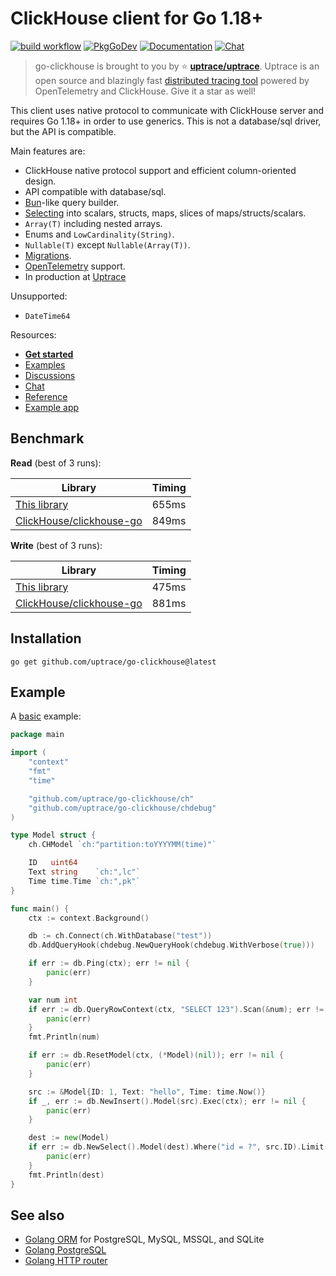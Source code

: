# ClickHouse client for Go 1.18+

[![build workflow](https://github.com/uptrace/go-clickhouse/actions/workflows/build.yml/badge.svg)](https://github.com/uptrace/go-clickhouse/actions)
[![PkgGoDev](https://pkg.go.dev/badge/github.com/uptrace/go-clickhouse/ch)](https://pkg.go.dev/github.com/go-clickhouse/ch)
[![Documentation](https://img.shields.io/badge/ch-documentation-informational)](https://clickhouse.uptrace.dev/)
[![Chat](https://discordapp.com/api/guilds/752070105847955518/widget.png)](https://discord.gg/rWtp5Aj)

> go-clickhouse is brought to you by :star:
> [**uptrace/uptrace**](https://github.com/uptrace/uptrace). Uptrace is an open source and blazingly
> fast [distributed tracing tool](https://get.uptrace.dev/compare/distributed-tracing-tools.html)
> powered by OpenTelemetry and ClickHouse. Give it a star as well!

This client uses native protocol to communicate with ClickHouse server and requires Go 1.18+ in
order to use generics. This is not a database/sql driver, but the API is compatible.

Main features are:

- ClickHouse native protocol support and efficient column-oriented design.
- API compatible with database/sql.
- [Bun](https://github.com/uptrace/bun/)-like query builder.
- [Selecting](https://clickhouse.uptrace.dev/guide/query-select.html) into scalars, structs, maps,
  slices of maps/structs/scalars.
- `Array(T)` including nested arrays.
- Enums and `LowCardinality(String)`.
- `Nullable(T)` except `Nullable(Array(T))`.
- [Migrations](https://clickhouse.uptrace.dev/guide/migrations.html).
- [OpenTelemetry](https://clickhouse.uptrace.dev/guide/monitoring.html) support.
- In production at [Uptrace](https://uptrace.dev/)

Unsupported:

- `DateTime64`

Resources:

- [**Get started**](https://clickhouse.uptrace.dev/guide/getting-started.html)
- [Examples](https://github.com/uptrace/go-clickhouse/tree/master/example)
- [Discussions](https://github.com/uptrace/go-clickhouse/discussions)
- [Chat](https://discord.gg/rWtp5Aj)
- [Reference](https://pkg.go.dev/github.com/uptrace/go-clickhouse/ch)
- [Example app](https://github.com/uptrace/uptrace)

## Benchmark

**Read** (best of 3 runs):

| Library                                                                                                          | Timing |
| ---------------------------------------------------------------------------------------------------------------- | ------ |
| [This library](example/benchmark/read-native/main.go)                                                            | 655ms  |
| [ClickHouse/clickhouse-go](https://github.com/ClickHouse/clickhouse-go/blob/v2/benchmark/v2/read-native/main.go) | 849ms  |

**Write** (best of 3 runs):

| Library                                                                                                                    | Timing |
| -------------------------------------------------------------------------------------------------------------------------- | ------ |
| [This library](example/benchmark/write-native-columnar/main.go)                                                            | 475ms  |
| [ClickHouse/clickhouse-go](https://github.com/ClickHouse/clickhouse-go/blob/v2/benchmark/v2/write-native-columnar/main.go) | 881ms  |

## Installation

```shell
go get github.com/uptrace/go-clickhouse@latest
```

## Example

A [basic](example/basic) example:

```go
package main

import (
	"context"
	"fmt"
	"time"

	"github.com/uptrace/go-clickhouse/ch"
	"github.com/uptrace/go-clickhouse/chdebug"
)

type Model struct {
	ch.CHModel `ch:"partition:toYYYYMM(time)"`

	ID   uint64
	Text string    `ch:",lc"`
	Time time.Time `ch:",pk"`
}

func main() {
	ctx := context.Background()

	db := ch.Connect(ch.WithDatabase("test"))
	db.AddQueryHook(chdebug.NewQueryHook(chdebug.WithVerbose(true)))

	if err := db.Ping(ctx); err != nil {
		panic(err)
	}

	var num int
	if err := db.QueryRowContext(ctx, "SELECT 123").Scan(&num); err != nil {
		panic(err)
	}
	fmt.Println(num)

	if err := db.ResetModel(ctx, (*Model)(nil)); err != nil {
		panic(err)
	}

	src := &Model{ID: 1, Text: "hello", Time: time.Now()}
	if _, err := db.NewInsert().Model(src).Exec(ctx); err != nil {
		panic(err)
	}

	dest := new(Model)
	if err := db.NewSelect().Model(dest).Where("id = ?", src.ID).Limit(1).Scan(ctx); err != nil {
		panic(err)
	}
	fmt.Println(dest)
}
```

## See also

- [Golang ORM](https://github.com/uptrace/bun) for PostgreSQL, MySQL, MSSQL, and SQLite
- [Golang PostgreSQL](https://bun.uptrace.dev/postgres/)
- [Golang HTTP router](https://github.com/uptrace/bunrouter)
